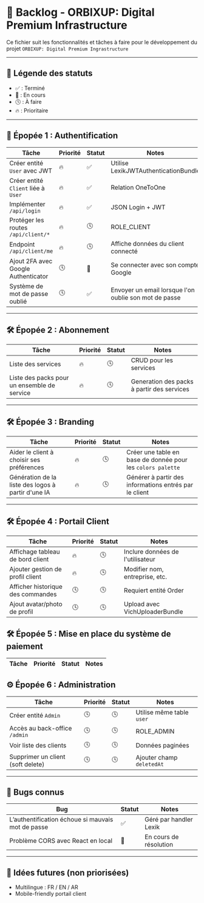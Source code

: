# 📝 Backlog - ORBIXUP: Digital Premium Infrastructure

Ce fichier suit les fonctionnalités et tâches à faire pour le développement du projet `ORBIXUP: Digital Premium Ingrastructure`

---

## 📌 Légende des statuts

-   ✅ : Terminé
-   🚧 : En cours
-   🕓 : À faire
-   🔥 : Prioritaire

---

## 🚀 Épopée 1 : Authentification

| Tâche                               | Priorité | Statut | Notes                                                 |
| ----------------------------------- | -------- | ------ | ----------------------------------------------------- |
| Créer entité `User` avec JWT        | 🔥       | ✅     | Utilise LexikJWTAuthenticationBundle                  |
| Créer entité `Client` liée à `User` | 🔥       | ✅     | Relation OneToOne                                     |
| Implémenter `/api/login`            | 🔥       | ✅     | JSON Login + JWT                                      |
| Protéger les routes `/api/client/*` | 🔥       | 🕓     | ROLE_CLIENT                                           |
| Endpoint `/api/client/me`           | 🔥       | 🕓     | Affiche données du client connecté                    |
| Ajout 2FA avec Google Authenticator | 🕓       | 🚧     | Se connecter avec son compte Google                   |
| Système de mot de passe oublié      | 🕓       | ✅     | Envoyer un email lorsque l'on oublie son mot de passe |

---

## 🛠️ Épopée 2 : Abonnement

| Tâche                                       | Priorité | Statut | Notes                                      |
| ------------------------------------------- | -------- | ------ | ------------------------------------------ |
| Liste des services                          | 🔥       | 🕓     | CRUD pour les services                     |
| Liste des packs pour un ensemble de service | 🔥       | 🕓     | Generation des packs à partir des services |

---

## 🛠️ Épopée 3 : Branding

| Tâche                                              | Priorité | Statut | Notes                                                       |
| -------------------------------------------------- | -------- | ------ | ----------------------------------------------------------- |
| Aider le client à choisir ses préférences          | 🔥       | 🕓     | Créer une table en base de donnée pour les `colors palette` |
| Génération de la liste des logos à partir d'une IA | 🔥       | 🕓     | Générer à partir des informations entrés par le client      |

---

## 🛠️ Épopée 4 : Portail Client

| Tâche                             | Priorité | Statut | Notes                            |
| --------------------------------- | -------- | ------ | -------------------------------- |
| Affichage tableau de bord client  | 🔥       | 🕓     | Inclure données de l'utilisateur |
| Ajouter gestion de profil client  | 🔥       | 🕓     | Modifier nom, entreprise, etc.   |
| Afficher historique des commandes | 🕓       | 🕓     | Requiert entité Order            |
| Ajout avatar/photo de profil      | 🕓       | 🕓     | Upload avec VichUploaderBundle   |

## 🛠️ Épopée 5 : Mise en place du système de paiement

| Tâche | Priorité | Statut | Notes |
| ----- | -------- | ------ | ----- |

## ⚙️ Épopée 6 : Administration

| Tâche                             | Priorité | Statut | Notes                     |
| --------------------------------- | -------- | ------ | ------------------------- |
| Créer entité `Admin`              | 🕓       | 🕓     | Utilise même table `user` |
| Accès au back-office `/admin`     | 🕓       | 🕓     | ROLE_ADMIN                |
| Voir liste des clients            | 🕓       | 🕓     | Données paginées          |
| Supprimer un client (soft delete) | 🕓       | 🕓     | Ajouter champ `deletedAt` |

---

## 🐞 Bugs connus

| Bug                                               | Statut | Notes                  |
| ------------------------------------------------- | ------ | ---------------------- |
| L’authentification échoue si mauvais mot de passe | ✅     | Géré par handler Lexik |
| Problème CORS avec React en local                 | 🚧     | En cours de résolution |

---

## 📌 Idées futures (non priorisées)

-   Multilingue : FR / EN / AR
-   Mobile-friendly portail client
